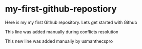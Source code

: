 # my-first-github-repostiory
Here is my my first Github repository. Lets get started with Github

This line was added manually during conflicts resolution

This new line was added manually by usmanthecspro
